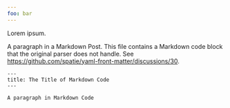 ```yaml
---
foo: bar
---
```


Lorem ipsum.

A paragraph in a Markdown Post.
This file contains a Markdown code block that the original parser does not handle.
See https://github.com/spatie/yaml-front-matter/discussions/30.

```
---
title: The Title of Markdown Code
---

A paragraph in Markdown Code
```
